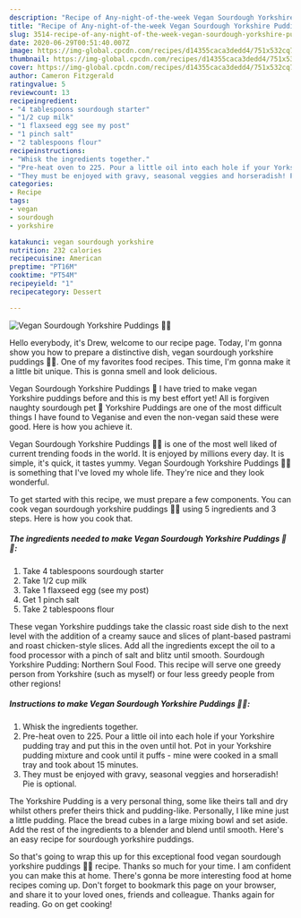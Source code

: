 ```yaml
---
description: "Recipe of Any-night-of-the-week Vegan Sourdough Yorkshire Puddings 🌱🥳"
title: "Recipe of Any-night-of-the-week Vegan Sourdough Yorkshire Puddings 🌱🥳"
slug: 3514-recipe-of-any-night-of-the-week-vegan-sourdough-yorkshire-puddings
date: 2020-06-29T00:51:40.007Z
image: https://img-global.cpcdn.com/recipes/d14355caca3dedd4/751x532cq70/vegan-sourdough-yorkshire-puddings-🌱🥳-recipe-main-photo.jpg
thumbnail: https://img-global.cpcdn.com/recipes/d14355caca3dedd4/751x532cq70/vegan-sourdough-yorkshire-puddings-🌱🥳-recipe-main-photo.jpg
cover: https://img-global.cpcdn.com/recipes/d14355caca3dedd4/751x532cq70/vegan-sourdough-yorkshire-puddings-🌱🥳-recipe-main-photo.jpg
author: Cameron Fitzgerald
ratingvalue: 5
reviewcount: 13
recipeingredient:
- "4 tablespoons sourdough starter"
- "1/2 cup milk"
- "1 flaxseed egg see my post"
- "1 pinch salt"
- "2 tablespoons flour"
recipeinstructions:
- "Whisk the ingredients together."
- "Pre-heat oven to 225. Pour a little oil into each hole if your Yorkshire pudding tray and put this in the oven until hot. Pot in your Yorkshire pudding mixture and cook until it puffs - mine were cooked in a small tray and took about 15 minutes."
- "They must be enjoyed with gravy, seasonal veggies and horseradish! Pie is optional."
categories:
- Recipe
tags:
- vegan
- sourdough
- yorkshire

katakunci: vegan sourdough yorkshire 
nutrition: 232 calories
recipecuisine: American
preptime: "PT16M"
cooktime: "PT54M"
recipeyield: "1"
recipecategory: Dessert

---
```



![Vegan Sourdough Yorkshire Puddings 🌱🥳](https://img-global.cpcdn.com/recipes/d14355caca3dedd4/751x532cq70/vegan-sourdough-yorkshire-puddings-🌱🥳-recipe-main-photo.jpg)

Hello everybody, it's Drew, welcome to our recipe page. Today, I'm gonna show you how to prepare a distinctive dish, vegan sourdough yorkshire puddings 🌱🥳. One of my favorites food recipes. This time, I'm gonna make it a little bit unique. This is gonna smell and look delicious.

Vegan Sourdough Yorkshire Puddings 🥳 I have tried to make vegan Yorkshire puddings before and this is my best effort yet! All is forgiven naughty sourdough pet 🤣 Yorkshire Puddings are one of the most difficult things I have found to Veganise and even the non-vegan said these were good. Here is how you achieve it.

Vegan Sourdough Yorkshire Puddings 🌱🥳 is one of the most well liked of current trending foods in the world. It is enjoyed by millions every day. It is simple, it's quick, it tastes yummy. Vegan Sourdough Yorkshire Puddings 🌱🥳 is something that I've loved my whole life. They're nice and they look wonderful.


To get started with this recipe, we must prepare a few components. You can cook vegan sourdough yorkshire puddings 🌱🥳 using 5 ingredients and 3 steps. Here is how you cook that.

<!--inarticleads1-->

##### The ingredients needed to make Vegan Sourdough Yorkshire Puddings 🌱🥳:

1. Take 4 tablespoons sourdough starter
1. Take 1/2 cup milk
1. Take 1 flaxseed egg (see my post)
1. Get 1 pinch salt
1. Take 2 tablespoons flour


These vegan Yorkshire puddings take the classic roast side dish to the next level with the addition of a creamy sauce and slices of plant-based pastrami and roast chicken-style slices. Add all the ingredients except the oil to a food processor with a pinch of salt and blitz until smooth. Sourdough Yorkshire Pudding: Northern Soul Food. This recipe will serve one greedy person from Yorkshire (such as myself) or four less greedy people from other regions! 

<!--inarticleads2-->

##### Instructions to make Vegan Sourdough Yorkshire Puddings 🌱🥳:

1. Whisk the ingredients together.
1. Pre-heat oven to 225. Pour a little oil into each hole if your Yorkshire pudding tray and put this in the oven until hot. Pot in your Yorkshire pudding mixture and cook until it puffs - mine were cooked in a small tray and took about 15 minutes.
1. They must be enjoyed with gravy, seasonal veggies and horseradish! Pie is optional.


The Yorkshire Pudding is a very personal thing, some like theirs tall and dry whilst others prefer theirs thick and pudding-like. Personally, I like mine just a little pudding. Place the bread cubes in a large mixing bowl and set aside. Add the rest of the ingredients to a blender and blend until smooth. Here&#39;s an easy recipe for sourdough yorkshire puddings. 

So that's going to wrap this up for this exceptional food vegan sourdough yorkshire puddings 🌱🥳 recipe. Thanks so much for your time. I am confident you can make this at home. There's gonna be more interesting food at home recipes coming up. Don't forget to bookmark this page on your browser, and share it to your loved ones, friends and colleague. Thanks again for reading. Go on get cooking!

